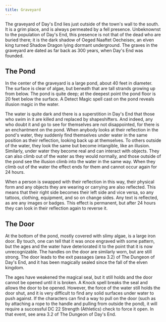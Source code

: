 ```yaml
---
title: Graveyard
---
```


The graveyard of Day's End lies just outside of the town's wall to the south. It is a grim place, and is always permeated by a fell presence. Unbeknownst to the population of Day's End, this presence is not that of the dead who are buried there; it is the dark shadow of Oeged Naaftet Oecheisev, an elven king turned Shadow Dragon lying dormant underground. The graves in the graveyard are dated as far back as 300 years, when Day's End was founded.

## The Pond

In the center of the graveyard is a large pond, about 40 feet in diameter. The surface is clear of algae, but beneath that are tall strands growing up from below. The pond is quite deep; at the deepest point the pond floor is 20 feet below the surface. A Detect Magic spell cast on the pond reveals illusion magic in the water.

The water is quite dark and there is a superstition in Day's End that those who swim in it are killed and replaced by shapeshifters. And indeed, any who doubt it and go to see for themselves are not disappointed, for there is an enchantment on the pond. When anybody looks at their reflection in the pond's water, they suddenly find themselves under water in the same position as their reflection, looking back up at themselves. To others outside of the water, they look the same but become intangible, like an illusion. Similarly, under water they become real and can interact with objects. They can also climb out of the water as they would normally, and those outside of the pond see the illusion climb into the water in the same way. When they climb out of the water the effect ends for them and cannot occur again for 24 hours.

When a person is swapped with their reflection in this way, their physical form and any objects they are wearing or carrying are also reflected. This means that their right side becomes their left side and vice versa, so any tattoos, clothing, equipment, and so on change sides. Any text is reflected, as are any images or badges. This effect is permanent, but after 24 hours they can look in their reflection again to reverse it.

## The Door

At the bottom of the pond, mostly covered with slimy algae, is a large iron door. By touch, one can tell that it was once engraved with some pattern, but the ages and the water have deteriorated it to the point that it is now unrecognizable. The handles on the door are similarly worn, but are still strong. The door leads to the exit passages (area 3.2) of The Dungeon of Day's End, and it has been magically sealed since the fall of the elven kingdom.

The ages have weakened the magical seal, but it still holds and the door cannot be opened until it is broken. A Knock spell breaks the seal and allows the door to be opened. However, the force of the water still holds the door shut, and it is very difficult to find any solid surfaces under water to push against. If the characters can find a way to pull on the door (such as by attaching a rope to the handle and pulling from outside the pond), it will require a successful DC 22 Strength (Athletics) check to force it open. In that event, see area 3.2 of The Dungeon of Day's End.
